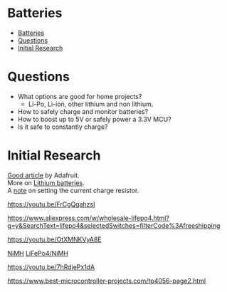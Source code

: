 # Batteries

- [Batteries](#batteries)
- [Questions](#questions)
- [Initial Research](#initial-research)

# Questions
- What options are good for home projects?
  - Li-Po, Li-ion, other lithium and non lithium.
- How to safely charge and monitor batteries?
- How to boost up to 5V or safely power a 3.3V MCU?
- Is it safe to constantly charge?
  

# Initial Research
[Good article](https://learn.adafruit.com/all-about-batteries/overview) by Adafruit.</Br>
More on [Lithium batteries](https://learn.adafruit.com/li-ion-and-lipoly-batteries).</Br>
A [note](https://learn.adafruit.com/li-ion-and-lipoly-batteries/proper-charging) on setting the current charge resistor.

https://youtu.be/FrCgQgahzsI

https://www.aliexpress.com/w/wholesale-lifepo4.html?g=y&SearchText=lifepo4&selectedSwitches=filterCode%3Afreeshipping

https://youtu.be/OtXMNKVyA8E

[NiMH](https://youtu.be/5B1sX7p5xXI)
[LiFePo4/NiMH](https://youtu.be/5yFwhWeqyq4)

https://youtu.be/7hRdjePx1dA

https://www.best-microcontroller-projects.com/tp4056-page2.html